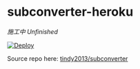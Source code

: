 # subconverter-heroku

*施工中*
*Unfinished*

[![Deploy](https://www.herokucdn.com/deploy/button.png)](https://dashboard.heroku.com/new?template=https%3A%2F%2Fgithub.com%2Fsprindjack%2Fsubconverter-heroku)

Source repo here:
[tindy2013/subconverter](https://github.com/tindy2013/subconverter)
